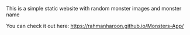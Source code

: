 This is a simple static website with random monster images and monster name 

You can check it out here: https://rahmanharoon.github.io/Monsters-App/
